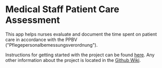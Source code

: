 # Medical Staff Patient Care Assessment
This app helps nurses evaluate and document the time spent on patient care in accordance with the PPBV ("Pflegepersonalbemessungsverordnung").

Instructions for getting started with the project can be found [here](https://github.com/CombiRWTH/medical-staff-assessment/wiki/Getting-started). Any other information about the project is located in the [Github Wiki](https://github.com/CombiRWTH/medical-staff-assessment/wiki).

